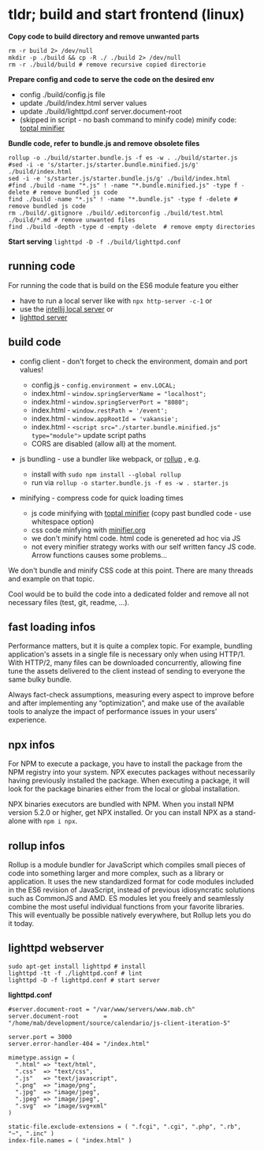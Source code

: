# tldr; build and start frontend (linux)

**Copy code to build directory and remove unwanted parts**

    rm -r build 2> /dev/null
    mkdir -p ./build && cp -R ./ ./build 2> /dev/null
    rm -r ./build/build # remove recursive copied directorie

**Prepare config and code to serve the code on the desired env**
- config ./build/config.js file
- update ./build/index.html server values
- update ./build/lighttpd.conf server.document-root
- (skipped in script - no bash command to minify code) minify code: [toptal minifier](https://www.toptal.com/developers/javascript-minifier)

**Bundle code, refer to bundle.js and remove obsolete files**

    rollup -o ./build/starter.bundle.js -f es -w . ./build/starter.js
    #sed -i -e 's/starter.js/starter.bundle.minified.js/g' ./build/index.html
    sed -i -e 's/starter.js/starter.bundle.js/g' ./build/index.html
    #find ./build -name "*.js" ! -name "*.bundle.minified.js" -type f -delete # remove bundled js code
    find ./build -name "*.js" ! -name "*.bundle.js" -type f -delete # remove bundled js code
    rm ./build/.gitignore ./build/.editorconfig ./build/test.html ./build/*.md # remove unwanted files
    find ./build -depth -type d -empty -delete  # remove empty directories

**Start serving** `lighttpd -D -f ./build/lighttpd.conf`

## running code
For running the code that is build on the ES6 module feature you either

- have to run a local server like with `npx http-server -c-1` or
- use the [intellij local server](https://www.jetbrains.com/help/idea/creating-local-server-configuration.html) or
- [lighttpd server](https://redmine.lighttpd.net/projects/lighttpd/wiki)

## build code

- config client - don't forget to check the environment, domain and port values!
  - config.js  - `config.environment = env.LOCAL;`
  - index.html - `window.springServerName = "localhost";`
  - index.html - `window.springServerPort = "8080";`
  - index.html - `window.restPath = '/event';`
  - index.html - `window.appRootId = 'vakansie';`
  - index.html - `<script src="./starter.bundle.minified.js" type="module">` update script paths
  - CORS are disabled (allow all) at the moment.

- js bundling - use a bundler like webpack, or [rollup](https://rollupjs.org) , e.g.
    - install with  `sudo npm install --global rollup`
    - run via `rollup -o starter.bundle.js -f es -w . starter.js`

- minifying - compress code for quick loading times
  - js code minifying with [toptal minifier](https://www.toptal.com/developers/javascript-minifier) (copy past bundled code - use whitespace option)
  - css code minfying with [minifier.org](https://www.minifier.org)
  - we don't minify html code. html code is genereted ad hoc via JS
  - not every minifier strategy works with our self written fancy JS code. Arrow functions causes some problems...

We don't bundle and minify CSS code at this point. There are many threads and example on that topic.

Cool would be to build the code into a dedicated folder and remove all not necessary files (test, git, readme, ...).

## fast loading infos

Performance matters, but it is quite a complex topic. For example, bundling application's assets in a single file is necessary only when using HTTP/1.
With HTTP/2, many files can be downloaded concurrently, allowing fine tune the assets delivered to the client instead of sending to everyone the same bulky bundle.

Always fact-check assumptions, measuring every aspect to improve before and after implementing any “optimization”, and make use of the available tools to analyze the impact of performance issues in your users’ experience.

## npx infos
For NPM to execute a package, you have to install the package from
the NPM registry into your system. NPX executes packages without
necessarily having previously installed the package. When executing
a package, it will look for the package binaries either from the local
or global installation.

NPX binaries executors are bundled with NPM.
When you install NPM version 5.2.0 or higher, get NPX installed.
Or you can install NPX as a stand-alone with `npm i npx`.

## rollup infos
Rollup is a module bundler for JavaScript which compiles small pieces of code
into something larger and more complex, such as a library or application.
It uses the new standardized format for code modules included in the ES6 revision
of JavaScript, instead of previous idiosyncratic solutions such as CommonJS and AMD.
ES modules let you freely and seamlessly combine the most useful individual functions
from your favorite libraries. This will eventually be possible natively everywhere,
but Rollup lets you do it today.



## lighttpd webserver

    sudo apt-get install lighttpd # install
    lighttpd -tt -f ./lighttpd.conf # lint
    lighttpd -D -f lighttpd.conf # start server


**lighttpd.conf**

    #server.document-root = "/var/www/servers/www.mab.ch"
    server.document-root       = "/home/mab/development/source/calendario/js-client-iteration-5"

    server.port = 3000
    server.error-handler-404 = "/index.html"

    mimetype.assign = (
      ".html" => "text/html",
      ".css"  => "text/css",
      ".js"   => "text/javascript",
      ".png"  => "image/png",
      ".jpg"  => "image/jpeg",
      ".jpeg" => "image/jpeg",
      ".svg"  => "image/svg+xml"
    )

    static-file.exclude-extensions = ( ".fcgi", ".cgi", ".php", ".rb", "~", ".inc" )
    index-file.names = ( "index.html" )
